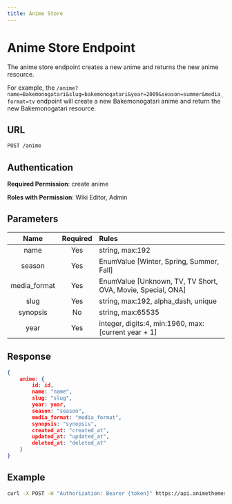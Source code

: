 ```yaml
---
title: Anime Store
---
```


# Anime Store Endpoint

The anime store endpoint creates a new anime and returns the new anime resource.

For example, the `/anime?name=Bakemonogatari&slug=bakemonogatari&year=2009&season=summer&media_format=tv` endpoint will create a new Bakemonogatari anime and return the new Bakemonogatari resource.

## URL

```sh
POST /anime
```

## Authentication

**Required Permission**: create anime

**Roles with Permission**: Wiki Editor, Admin

## Parameters

| Name         | Required | Rules                                                       |
| :----------: | :------: | :---------------------------------------------------------- |
| name         | Yes      | string, max:192                                             |
| season       | Yes      | EnumValue [Winter, Spring, Summer, Fall]                    |
| media_format | Yes      | EnumValue [Unknown, TV, TV Short, OVA, Movie, Special, ONA] |
| slug         | Yes      | string, max:192, alpha_dash, unique                         |
| synopsis     | No       | string, max:65535                                           |
| year         | Yes      | integer, digits:4, min:1960, max:[current year + 1]         |

## Response

```json
{
    anime: {
        id: id,
        name: "name",
        slug: "slug",
        year: year,
        season: "season",
        media_format: "media_format",
        synopsis: "synopsis",
        created_at: "created_at",
        updated_at: "updated_at",
        deleted_at: "deleted_at"
    }
}
```

## Example

```bash
curl -X POST -H "Authorization: Bearer {token}" https://api.animethemes.moe/anime/
```